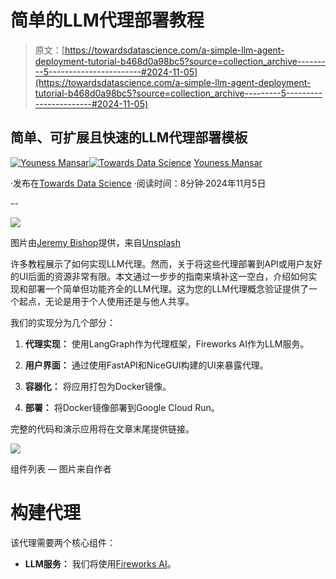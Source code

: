 # 简单的LLM代理部署教程

> 原文：[https://towardsdatascience.com/a-simple-llm-agent-deployment-tutorial-b468d0a98bc5?source=collection_archive---------5-----------------------#2024-11-05](https://towardsdatascience.com/a-simple-llm-agent-deployment-tutorial-b468d0a98bc5?source=collection_archive---------5-----------------------#2024-11-05)

## 简单、可扩展且快速的LLM代理部署模板

[](https://medium.com/@CVxTz?source=post_page---byline--b468d0a98bc5--------------------------------)[![Youness Mansar](../Images/b68fe2cbbe219ab0231922c7165f2b6a.png)](https://medium.com/@CVxTz?source=post_page---byline--b468d0a98bc5--------------------------------)[](https://towardsdatascience.com/?source=post_page---byline--b468d0a98bc5--------------------------------)[![Towards Data Science](../Images/a6ff2676ffcc0c7aad8aaf1d79379785.png)](https://towardsdatascience.com/?source=post_page---byline--b468d0a98bc5--------------------------------) [Youness Mansar](https://medium.com/@CVxTz?source=post_page---byline--b468d0a98bc5--------------------------------)

·发布在[Towards Data Science](https://towardsdatascience.com/?source=post_page---byline--b468d0a98bc5--------------------------------) ·阅读时间：8分钟·2024年11月5日

--

![](../Images/e15c31715403c3e70027957010e9b7b1.png)

图片由[Jeremy Bishop](https://unsplash.com/@jeremybishop?utm_source=medium&utm_medium=referral)提供，来自[Unsplash](https://unsplash.com/?utm_source=medium&utm_medium=referral)

许多教程展示了如何实现LLM代理。然而，关于将这些代理部署到API或用户友好的UI后面的资源非常有限。本文通过一步步的指南来填补这一空白，介绍如何实现和部署一个简单但功能齐全的LLM代理。这为您的LLM代理概念验证提供了一个起点，无论是用于个人使用还是与他人共享。

我们的实现分为几个部分：

1.  **代理实现：** 使用LangGraph作为代理框架，Fireworks AI作为LLM服务。

1.  **用户界面：** 通过使用FastAPI和NiceGUI构建的UI来暴露代理。

1.  **容器化：** 将应用打包为Docker镜像。

1.  **部署：** 将Docker镜像部署到Google Cloud Run。

完整的代码和演示应用将在文章末尾提供链接。

![](../Images/c88264298a5c9b5e356b213deb8899a1.png)

组件列表 — 图片来自作者

# 构建代理

该代理需要两个核心组件：

+   **LLM服务：** 我们将使用[Fireworks AI](https://fireworks.ai/)。
